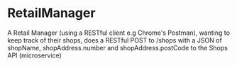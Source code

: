 # RetailManager
A Retail Manager (using a RESTful client e.g Chrome's Postman),  wanting to keep track of their shops, does a RESTful POST to /shops with a JSON of shopName, shopAddress.number and shopAddress.postCode  to the Shops API (microservice)
